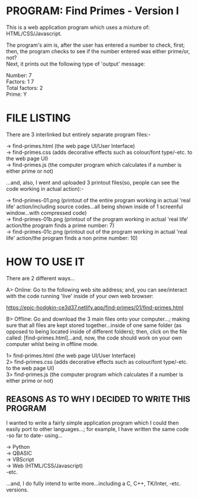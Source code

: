 # PROGRAM: Find Primes - Version I

This is a web application program which uses a mixture of: HTML/CSS/Javascript.

The program's aim is, after the user has entered a number to check, first;       
then, the program checks to see if the number entered was either prime/or, not?   
Next, it prints out the following type of 'output' message:  

Number: 7  
Factors: 1 7  
Total factors: 2  
Prime: Y  

# FILE LISTING

There are 3 interlinked but entirely separate program files:-

-> find-primes.html (the web page UI/User Interface)  
-> find-primes.css  (adds decorative effects such as colour/font type/-etc. to the web page UI)  
-> find-primes.js   (the computer program which calculates if a number is either prime or not)  

...and, also, I went and uploaded 3 printout files(so, people can see the code working in actual action):-

-> find-primes-01.png  (printout of the entire program working in actual 'real life' action/including source codes...all being shown inside of 1 screenful window...with compressed code)   
-> find-primes-01b.png  (printout of the program working in actual 'real life' action/the program finds a prime number: 7)   
-> find-primes-01c.png  (printout out of the program working in actual 'real life' action/the program finds a non prime number: 10)  

# HOW TO USE IT

There are 2 different ways...

A> Online: Go to the following web site address; and, you can see/interact with the code running 'live' inside of your own web browser:

https://epic-hodgkin-ce3d37.netlify.app/find-primes/01/find-primes.html

B> Offline: Go and download the 3 main files onto your computer...; making sure that all files are kept stored together...inside of one same folder (as opposed to being located inside of different folders); then, click on the file called: [find-primes.html]...and, now, the code should work on your own computer whlst being in offline mode.

1> find-primes.html (the web page UI/User Interface)  
2> find-primes.css  (adds decorative effects such as colour/font type/-etc. to the web page UI)  
3> find-primes.js   (the computer program which calculates if a number is either prime or not)  

## REASONS AS TO WHY I DECIDED TO WRITE THIS PROGRAM

I wanted to write a fairly simple application program which I could then easily port to other languages...; 
for example, I have written the same code -so far to date- using...

-> Python  
-> QBASIC  
-> VBScript  
-> Web (HTML/CSS/Javascript)  
-etc.  

...and, I do fully intend to write more...including a C, C++, TK/Inter, -etc. versions.

